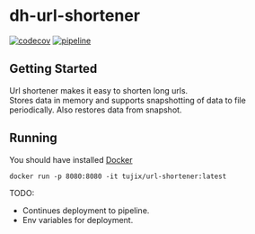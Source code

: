 # dh-url-shortener
[![codecov](https://codecov.io/github/kilicoglutuncay/dh-url-shortener/branch/master/graph/badge.svg?token=Lc1XnvB6YE)](https://codecov.io/github/kilicoglutuncay/dh-url-shortener)
[![pipeline](https://github.com/kilicoglutuncay/dh-url-shortener/actions/workflows/main.yml/badge.svg?branch=master)](https://github.com/kilicoglutuncay/dh-url-shortener/actions/workflows/main.yml)
## Getting Started
Url shortener makes it easy to shorten long urls.  
Stores data in memory and supports snapshotting of data to file periodically. Also restores data from snapshot.


## Running 

You should have installed [Docker](https://www.docker.com/)

```
docker run -p 8080:8080 -it tujix/url-shortener:latest
```


TODO:
- Continues deployment to pipeline.
- Env variables for deployment.